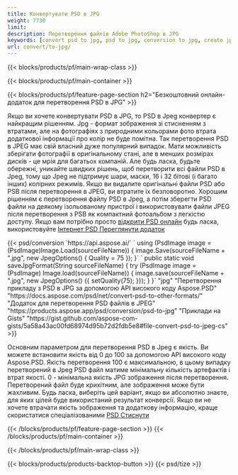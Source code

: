 ```yaml
---
title: Конвертувати PSD в JPG
weight: 7730
limit: 
description: Перетворення файлів Adobe PhotoShop в JPG
keywords: [convert psd to jpg, psd to jpg, conversion to jpg, create jpg from psd, print psd as jpg]
url: convert/to-jpg/
---
```


{{< blocks/products/pf/main-wrap-class >}}

{{< blocks/products/pf/main-container >}}

{{< blocks/products/pf/feature-page-section h2="Безкоштовний онлайн-додаток для перетворення PSD в JPG" >}}
<p>Якщо ви хочете конвертувати PSD в JPG, то PSD в Jpeg конвертер є найкращим рішенням. Jpg - формат зображення зі стисненням з втратами, але на фотографіях з природними кольорами фото втрата додаткової інформації про колір не буде помітна. Так перетворення PSD в JPEG має свій власний дуже популярний випадок. Мати можливість зберігати фотографії в оригінальному стані, але в менших розмірах дисків - це мрія для багатьох компаній. Але будь ласка, будьте обережні, уникайте швидких рішень, щоб перетворити всі файли PSD в Jpeg, тому що Jpeg не підтримує шари, маски, 16 і 32 бітові (і багато інших) колірних режимів. Якщо ви видалите оригінальні файли PSD або PSB після перетворення в JPEG, ви втратите їх безповоротно. Хорошим рішенням є перетворення файлу PSD в Jpeg, а потім зберегти PSD файли на деякому ізольованому пристрої і використовувати файли JPEG після перетворення з PSB як компактний фотоальбом з легкістю доступу. Якщо вам потрібно просто <a href="/psd/view">відкрити PSD онлайн</a> будь ласка, використовуйте <a href="/psd/view">Інтернет PSD Переглянути додаток</a></p>
{{< psd/conversion `https://api.aspose.ai/` 
`    using (PsdImage image = (PsdImage)Image.Load(sourceFileName))
    {
        image.Save(sourceFileName + ".jpg",  new JpegOptions() { Quality = 75 });
    }` 
`    public static void saveJpgFormat(String sourceFileName) {
        try (PsdImage image = (PsdImage) Image.load(sourceFileName)) {
            image.save(sourceFileName + ".jpg", new JpegOptions() {{
                setQuality(75);
            }});
        }
    }` 
		"jpg" 
"Перетворення прикладу з PSD в JPG за допомогою API високого коду Aspose.PSD"  "https://docs.aspose.com/psd/net/convert-psd-to-other-formats/" 
"Додаток для перетворення PSD файлів в JPEG" "https://products.aspose.app/psd/conversion/psd-to-jpg" 
"Приклади на Gists" "https://gist.github.com/aspose-com-gists/5a58a43ac00fd68974d95b72d2fdb5e8#file-convert-psd-to-jpeg-cs" >}}
<p>Основним параметром для перетворення PSD в Jpeg є якість. Ви можете встановити якість від 0 до 100 за допомогою API високого коду Aspose.PSD. Якість перетворення 100 є максимальною, в цьому випадку перетворений в Jpeg PSD файл матиме мінімальну кількість артефактів і втрат якості. 0 - мінімальна якість JPG зображення після перетворення. Перетворений файл буде крихітним, але зображення може бути жахливим. Будь ласка, виберіть цей варіант, якщо ви абсолютно знаєте, для яких цілей буде використаний результат конверсії. Якщо ви не хочете втрачати якість зображення та додаткову інформацію, краще скористатися спеціалізованими <a href="/psd/reduce-size">PSD Стиснути</a></p>
{{< /blocks/products/pf/feature-page-section >}}
{{< /blocks/products/pf/main-container >}}


{{< /blocks/products/pf/main-wrap-class >}}

{{< blocks/products/products-backtop-button >}}
{{< psd/tize >}}
